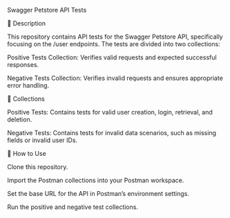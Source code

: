Swagger Petstore API Tests

📌 Description

This repository contains API tests for the Swagger Petstore API, specifically focusing on the /user endpoints. The tests are divided into two collections:

Positive Tests Collection: Verifies valid requests and expected successful responses.

Negative Tests Collection: Verifies invalid requests and ensures appropriate error handling.

🚀 Collections

Positive Tests: Contains tests for valid user creation, login, retrieval, and deletion.

Negative Tests: Contains tests for invalid data scenarios, such as missing fields or invalid user IDs.

📝 How to Use

Clone this repository.

Import the Postman collections into your Postman workspace.

Set the base URL for the API in Postman’s environment settings.

Run the positive and negative test collections.


